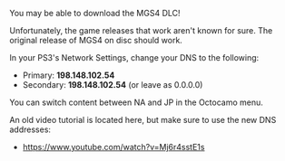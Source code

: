 You may be able to download the MGS4 DLC!

Unfortunately, the game releases that work aren't known for sure. The original release of MGS4 on disc should work.

In your PS3's Network Settings, change your DNS to the following:
* Primary: **198.148.102.54**
* Secondary: **198.148.102.54** (or leave as 0.0.0.0)

You can switch content between NA and JP in the Octocamo menu.

An old video tutorial is located here, but make sure to use the new DNS addresses:
* https://www.youtube.com/watch?v=Mj6r4sstE1s
